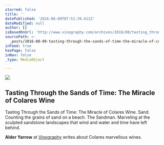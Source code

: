 ```yaml
---
starred: false
title: ''
datePublished: '2016-08-09T07:51:39.611Z'
dateModified: null
author: []
isBasedOnUrl: 'http://www.vinography.com/archives/2016/08/tasting_through_the_sands_of_t.html'
sourcePath: >-
  _posts/2016-08-09-tasting-through-the-sands-of-time-the-miracle-of-colares-wi.md
inFeed: true
hasPage: false
inNav: false
_type: MediaObject

---
```

<article style=""><img src="http://www.vinography.com/assets_c/2016/08/viuvagomes-5-of-5-thumb-650x977-6454.jpg" /><h1>Tasting Through the Sands of Time: The Miracle of Colares Wine</h1><p>Tasting Through the Sands of Time: The Miracle of Colares Wine. Sand. Counting the grains of sand on a beach. The Sandman. Marveling at the sculpted sandstone landscapes that wind and water and time have left behind.</p></article>

**Alder Yarrow** at [Vinography][0] writes about Colares marvellous wines.

[0]: http://vinography.com/